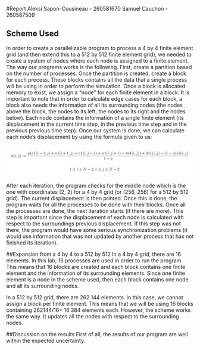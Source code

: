 #Report
Aleksi Sapon-Cousineau - 260581670
Samuel Cauchon - 260587509

## Scheme Used
In order to create a parallelizable program to process a 4 by 4 finite element grid (and then extend this to a 512 by 512 finite element grid), we needed to create a system of nodes where each node is assigned to a finite element. 
The way our programs works is the following. First, create a partition based on the number of processes. Once the partition is created, create a block for each process. These blocks contains all the data that a single process will be using in order to perform the simulation. Once a block is allocated memory to exist, we assign a “node” for each finite element in a block. It is important to note that in order to calculate edge cases for each block, a block also needs the information of all its surrounding nodes (the nodes above the block, the nodes to its left, the nodes to its right and the nodes below). Each node contains the information of a single finite element (its displacement in the current time step, in the previous time step and in the previous previous time step).
Once our system is done, we can calculate each node’s displacement by using the formula given to us:

![Formula Image](fomulaDisplacement.jpg)
 
After each iteration, the program checks for the middle node which is the one with coordinates (2, 2) for a 4 by 4 grid (or (256, 256) for a 512 by 512 grid). The current displacement is then printed. Once this is done, the program waits for all the processes to be done with their blocks. Once all the processes are done, the next iteration starts (if there are more). This step is important since the displacement of each node is calculated with respect to the surroundings previous displacement. If this step was not there, the program would have some serious synchronization problems (it would use information that was not updated by another process that has not finished its iteration).



##Expansion from a 4 by 4 to a 512 by 512
In a 4 by 4 grid, there are 16 elements. In this lab, 16 processes are used in order to run the program. This means that 16 blocks are created and each block contains one finite element and the information of its surrounding elements. Since one finite element is a node in the scheme used, then each block contains one node and all its surrounding nodes.

In a 512 by 512 grid, there are 262 144 elements. In this case, we cannot assign a block per finite element. This means that we will be using 16 blocks containing  262144/16= 16 384 elements each. However, the scheme works the same way. It updates all the nodes with respect to the surrounding nodes. 



##Discussion on the results
First of all, the results of our program are well within the expected uncertainty. 
